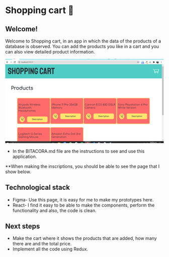 # Shopping cart 🚀

## Welcome!
Welcome to Shopping cart, in an app in which the data of the products of a database is observed. You can add the products you like in a cart and you can also view detailed product information.

![Shopping cart App](https://github.com/MiriamNM/Shopping_cart/blob/master/front/src/assets/app.jpg.png)

- In the BITACORA.md file are the instructions to see and use this application.

**When making the inscriptions, you should be able to see the page that I show below.

## Technological stack
- Figma- Use this page, it is easy for me to make my prototypes here.
- React- I find it easy to be able to make the components, perform the functionality and also, the code is clean.

## Next steps
- Make the cart where it shows the products that are added, how many there are and the total price.
- Implement all the code using Redux.
